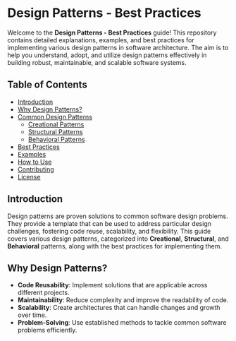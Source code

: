 # Design Patterns - Best Practices

Welcome to the **Design Patterns - Best Practices** guide! This repository contains detailed explanations, examples, and best practices for implementing various design patterns in software architecture. The aim is to help you understand, adopt, and utilize design patterns effectively in building robust, maintainable, and scalable software systems.

## Table of Contents

- [Introduction](#introduction)
- [Why Design Patterns?](#why-design-patterns)
- [Common Design Patterns](#common-design-patterns)
  - [Creational Patterns](#creational-patterns)
  - [Structural Patterns](#structural-patterns)
  - [Behavioral Patterns](#behavioral-patterns)
- [Best Practices](#best-practices)
- [Examples](#examples)
- [How to Use](#how-to-use)
- [Contributing](#contributing)
- [License](#license)

## Introduction

Design patterns are proven solutions to common software design problems. They provide a template that can be used to address particular design challenges, fostering code reuse, scalability, and flexibility. This guide covers various design patterns, categorized into **Creational**, **Structural**, and **Behavioral** patterns, along with the best practices for implementing them.

## Why Design Patterns?

- **Code Reusability**: Implement solutions that are applicable across different projects.
- **Maintainability**: Reduce complexity and improve the readability of code.
- **Scalability**: Create architectures that can handle changes and growth over time.
- **Problem-Solving**: Use established methods to tackle common software problems efficiently.
